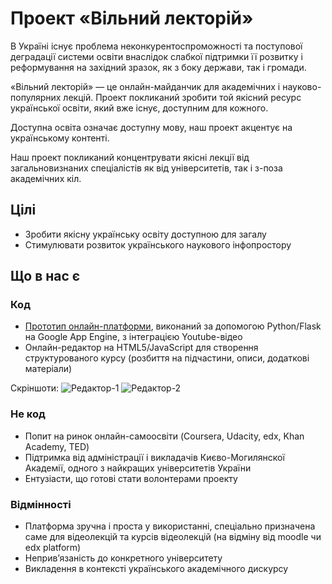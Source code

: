 Проект «Вільний лекторій»
=========================

В Україні існує проблема неконкурентоспроможності та поступової деградації системи освіти внаслідок слабкої підтримки її розвитку і реформування на західний зразок, як з боку держави, так і громади.

«Вільний лекторій» — це онлайн-майданчик для академічних і науково-популярних лекцій. Проект покликаний зробити  той якісний ресурс української освіти, який вже існує, доступним для кожного.

Доступна освіта означає доступну мову, наш проект акцентує на українському контенті.

Наш проект покликаний концентрувати якісні лекції від загальновизнаних спеціалістів як від університетів, так і з-поза академічних кіл.


## Цілі

- Зробити якісну українську освіту доступною для загалу
- Стимулювати розвиток українського наукового інфопростору


## Що в нас є

### Код

- [Прототип онлайн-платформи](https://github.com/bogdan-kulynych/cloudlectures/), виконаний за допомогою Python/Flask на Google App Engine, з інтеграцією Youtube-відео
- Онлайн-редактор на HTML5/JavaScript для створення структурованого курсу (розбиття на підчастини, описи, додаткові матеріали)

Cкріншоти:
![Редактор-1](http://i.imgur.com/XToGj7N.png)
![Редактор-2](http://i.imgur.com/APu10LL.png)

### Не код

- Попит на ринок онлайн-самоосвіти  (Coursera, Udacity, edx, Khan Academy, TED)
- Підтримка від адміністрації і викладачів Києво-Могилянскої Академії, одного з найкращих університетів України
- Ентузіасти, що готові стати волонтерами проекту

### Відмінності

- Платформа зручна і проста у використанні, спеціально призначена саме для відеолекцій та курсів відеолекцій (на відміну від moodle чи edx platform)
- Неприв’язаність до конкретного університету
- Викладення в контексті українського академічного дискурсу
